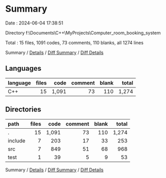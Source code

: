# Summary

Date : 2024-06-04 17:38:51

Directory f:\\Documents\\C++\\MyProjects\\Computer_room_booking_system

Total : 15 files,  1091 codes, 73 comments, 110 blanks, all 1274 lines

Summary / [Details](details.md) / [Diff Summary](diff.md) / [Diff Details](diff-details.md)

## Languages
| language | files | code | comment | blank | total |
| :--- | ---: | ---: | ---: | ---: | ---: |
| C++ | 15 | 1,091 | 73 | 110 | 1,274 |

## Directories
| path | files | code | comment | blank | total |
| :--- | ---: | ---: | ---: | ---: | ---: |
| . | 15 | 1,091 | 73 | 110 | 1,274 |
| include | 7 | 203 | 17 | 33 | 253 |
| src | 7 | 849 | 51 | 68 | 968 |
| test | 1 | 39 | 5 | 9 | 53 |

Summary / [Details](details.md) / [Diff Summary](diff.md) / [Diff Details](diff-details.md)